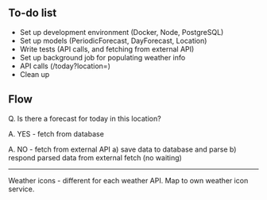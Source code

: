 ## To-do list

- Set up development environment (Docker, Node, PostgreSQL)
- Set up  models (PeriodicForecast, DayForecast, Location)
- Write tests (API calls, and fetching from external API)
- Set up background job for populating weather info
- API calls (/today?location=<x>)
- Clean up

## Flow

Q. Is there a forecast for today in this location?

A. YES - fetch from database

A.  NO - fetch from external API
a) save data to database and parse
b) respond parsed data from external fetch (no waiting)


---

Weather icons - different for each weather API. Map to own weather icon service.
